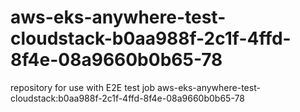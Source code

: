 # aws-eks-anywhere-test-cloudstack-b0aa988f-2c1f-4ffd-8f4e-08a9660b0b65-78
repository for use with E2E test job aws-eks-anywhere-test-cloudstack:b0aa988f-2c1f-4ffd-8f4e-08a9660b0b65-78
